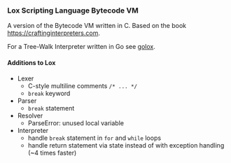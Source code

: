 ### Lox Scripting Language Bytecode VM

A version of the Bytecode VM written in C.
Based on the book https://craftinginterpreters.com.

For a Tree-Walk Interpreter written in Go see [golox](https://github.com/Fiurgeist/golox).

#### Additions to Lox

* Lexer
  * C-style multiline comments `/* ... */`
  * `break` keyword
* Parser
  * `break` statement
* Resolver
  * ParseError: unused local variable
* Interpreter
  * handle `break` statement in `for` and `while` loops
  * handle return statement via state instead of with exception handling (~4 times faster)
